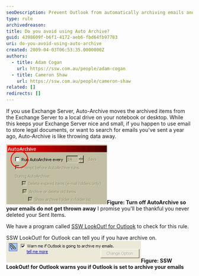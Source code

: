```yaml
---
seoDescription: Prevent Outlook from automatically archiving emails and losing track of important messages by turning off AutoArchive.
type: rule
archivedreason:
title: Do you avoid using Auto Archive?
guid: 4398609f-b6f1-4172-aeb6-fbd64fb97783
uri: do-you-avoid-using-auto-archive
created: 2009-04-03T06:53:35.0000000Z
authors:
  - title: Adam Cogan
    url: https://ssw.com.au/people/adam-cogan
  - title: Cameron Shaw
    url: https://ssw.com.au/people/cameron-shaw
related: []
redirects: []
---
```


If you use Exchange Server, Auto-Archive moves the archived items from the Exchange Server to a local drive on your notebook or desktop. While this keeps your Exchange Server nice and small, if you happen to use email to store legal documents, or want to search for emails you've sent a year ago, Auto-Archive is like throwing data away.

<!--endintro-->

![Outlook Auto Archive](OutlookAutoArchive.gif)**Figure: Turn off AutoArchive so your emails do not get thrown away**
I promise you'll be thankful you never deleted your Sent Items.

We have a program called [SSW LookOut! for Outlook](http://www.ssw.com.au/ssw/LookOut/) to check for this rule.

SSW LookOut! for Outlook can tell you if you have archive on.
![Contact or No Aging](ContactorNoAging.JPG)**Figure: SSW LookOut! for Outlook warns you if Outlook is set to archive your emails**
